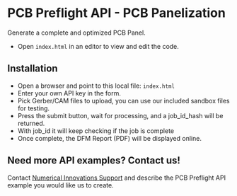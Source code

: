 # PCB Preflight API - PCB Panelization
Generate a complete and optimized PCB Panel. 
* Open `index.html` in an editor to view and edit the code.

## Installation
* Open a browser and point to this local file: `index.html`
* Enter your own API key in the form.
* Pick Gerber/CAM files to upload, you can use our included sandbox files for testing.
* Press the submit button, wait for processing, and a job_id_hash will be returned.
* With job_id it will keep checking if the job is complete
* Once complete, the DFM Report (PDF) will be displayed online.


## Need more API examples? Contact us!
Contact <a href="https://support.numericalinnovations.com/support/tickets/new">Numerical Innovations Support</a> and describe the PCB Preflight API example you would like us to create.